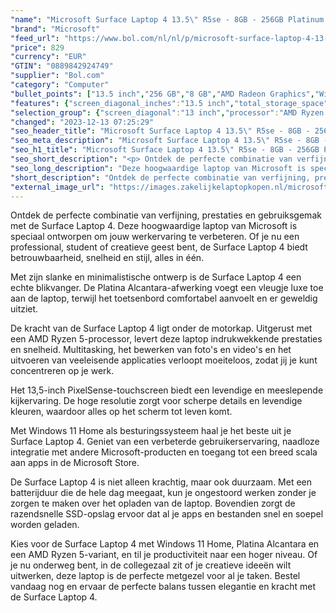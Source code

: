 ```yaml
---
"name": "Microsoft Surface Laptop 4 13.5\" R5se - 8GB - 256GB Platinum (W11) - Radeon™ Graphics Microsoft Surface® Edition"
"brand": "Microsoft"
"feed_url": "https://www.bol.com/nl/nl/p/microsoft-surface-laptop-4-13-5-r5se-8gb-256gb-platinum-radeon-graphics-microsoft-surface-edition/9300000083139972"
"price": 829
"currency": "EUR"
"GTIN": "0889842924749"
"supplier": "Bol.com"
"category": "Computer"
"bullet_points": ["13.5 inch","256 GB","8 GB","AMD Radeon Graphics","Windows"]
"features": {"screen_diagonal_inches":"13.5 inch","total_storage_space":"256 GB","memory_size":"8 GB","graphics_card":"AMD Radeon Graphics","operating_system":"Windows"}
"selection_group": {"screen_diagonal":"13 inch","processor":"AMD Ryzen 5","changed_price_past_3_days":false,"product_family":"Surface Laptop 4"}
"changed": "2023-12-13 07:25:29"
"seo_header_title": "Microsoft Surface Laptop 4 13.5\" R5se - 8GB - 256GB Platinum (W11) - Radeon™ Graphics Microsoft Surface® Edition"
"seo_meta_description": "Microsoft Surface Laptop 4 13.5\" R5se - 8GB - 256GB Platinum (W11) - Radeon™ Graphics Microsoft Surface® Edition"
"seo_h1_title": "Microsoft Surface Laptop 4 13.5\" R5se - 8GB - 256GB Platinum (W11) - Radeon™ Graphics Microsoft Surface® Edition"
"seo_short_description": "<p> Ontdek de perfecte combinatie van verfijning, prestaties en gebruiksgemak met de Surface Laptop 4."
"seo_long_description": "Deze hoogwaardige laptop van Microsoft is speciaal ontworpen om jouw werkervaring te verbeteren. Of je nu een professional, student of creatieve geest bent, de Surface Laptop 4 biedt betrouwbaarheid, snelheid en stijl, alles in één. </p> <p> Met zijn slanke en minimalistische ontwerp is de Surface Laptop 4 een echte blikvanger. De Platina Alcantara-afwerking voegt een vleugje luxe toe aan de laptop, terwijl het toetsenbord comfortabel aanvoelt en er geweldig uitziet. </p> <p> De kracht van de Surface Laptop 4 ligt onder de motorkap. Uitgerust met een AMD Ryzen 5-processor, levert deze laptop indrukwekkende prestaties en snelheid. Multitasking, het bewerken van foto's en video's en het uitvoeren van veeleisende applicaties verloopt moeiteloos, zodat jij je kunt concentreren op je werk. </p> <p> Het 13,5-inch PixelSense-touchscreen biedt een levendige en meeslepende kijkervaring. De hoge resolutie zorgt voor scherpe details en levendige kleuren, waardoor alles op het scherm tot leven komt. </p> <p> Met Windows 11 Home als besturingssysteem haal je het beste uit je Surface Laptop 4. Geniet van een verbeterde gebruikerservaring, naadloze integratie met andere Microsoft-producten en toegang tot een breed scala aan apps in de Microsoft Store. </p> <p> De Surface Laptop 4 is niet alleen krachtig, maar ook duurzaam. Met een batterijduur die de hele dag meegaat, kun je ongestoord werken zonder je zorgen te maken over het opladen van de laptop. Bovendien zorgt de razendsnelle SSD-opslag ervoor dat al je apps en bestanden snel en soepel worden geladen. </p> <p> Kies voor de Surface Laptop 4 met Windows 11 Home, Platina Alcantara en een AMD Ryzen 5-variant, en til je productiviteit naar een hoger niveau. Of je nu onderweg bent, in de collegezaal zit of je creatieve ideeën wilt uitwerken, deze laptop is de perfecte metgezel voor al je taken. Bestel vandaag nog en ervaar de perfecte balans tussen elegantie en kracht met de Surface Laptop 4. </p>"
"short_description": "Ontdek de perfecte combinatie van verfijning, prestaties en gebruiksgemak met de Surface Laptop 4. Deze hoogwaardige laptop van Microsoft is speciaal ontworpen om jouw werkervaring te verbeteren. Of je nu een professional, student of creatieve geest bent, de Surface Laptop 4 biedt betrouwbaarheid, snelheid en stijl, alles in één. Met zijn slanke en minimalistische ontwerp is de Surface Laptop 4 een echte blikvanger. De Platina Alcantara-afwerking voegt een vleugje luxe toe aan de laptop, terwijl het toetsenbord comfortabel aanvoelt en er geweldig uitziet. De kracht van de Surface Laptop 4 ligt onder de motorkap. Uitgerust met een AMD Ryzen 5-processor, levert deze laptop indrukwekkende prestaties en snelheid. Multitasking, het bewerken van foto's en video's en het uitvoeren van veeleisende applicaties verloopt moeiteloos, zodat jij je kunt concentreren op je werk. Het 13,5-inch PixelSense-touchscreen biedt een levendige en meeslepende kijkervaring. De hoge resolutie zorgt voor scherpe details en levendige kleuren, waardoor alles op het scherm tot leven komt. Met Windows 11 Home als besturingssysteem haal je het beste uit je Surface Laptop 4. Geniet van een verbeterde gebruikerservaring, naadloze integratie met andere Microsoft-producten en toegang tot een breed scala aan apps in de Microsoft Store. De Surface Laptop 4 is niet alleen krachtig, maar ook duurzaam. Met een batterijduur die de hele dag meegaat, kun je ongestoord werken zonder je zorgen te maken over het opladen van de laptop. Bovendien zorgt de razendsnelle SSD-opslag ervoor dat al je apps en bestanden snel en soepel worden geladen. Kies voor de Surface Laptop 4 met Windows 11 Home, Platina Alcantara en een AMD Ryzen 5-variant, en til je productiviteit naar een hoger niveau. Of je nu onderweg bent, in de collegezaal zit of je creatieve ideeën wilt uitwerken, deze laptop is de perfecte metgezel voor al je taken. Bestel vandaag nog en ervaar de perfecte balans tussen elegantie en kracht met de Surface Laptop 4."
"external_image_url": "https://images.zakelijkelaptopkopen.nl/microsoft-surface-laptop-4-13-5-r5se-8gb-256gb-platinum-radeon-graphics-microsoft-surface-edition.webp"
---
```


<p> Ontdek de perfecte combinatie van verfijning, prestaties en gebruiksgemak met de Surface Laptop 4. Deze hoogwaardige laptop van Microsoft is speciaal ontworpen om jouw werkervaring te verbeteren. Of je nu een professional, student of creatieve geest bent, de Surface Laptop 4 biedt betrouwbaarheid, snelheid en stijl, alles in één. </p> <p> Met zijn slanke en minimalistische ontwerp is de Surface Laptop 4 een echte blikvanger. De Platina Alcantara-afwerking voegt een vleugje luxe toe aan de laptop, terwijl het toetsenbord comfortabel aanvoelt en er geweldig uitziet. </p> <p> De kracht van de Surface Laptop 4 ligt onder de motorkap. Uitgerust met een AMD Ryzen 5-processor, levert deze laptop indrukwekkende prestaties en snelheid. Multitasking, het bewerken van foto's en video's en het uitvoeren van veeleisende applicaties verloopt moeiteloos, zodat jij je kunt concentreren op je werk. </p> <p> Het 13,5-inch PixelSense-touchscreen biedt een levendige en meeslepende kijkervaring. De hoge resolutie zorgt voor scherpe details en levendige kleuren, waardoor alles op het scherm tot leven komt. </p> <p> Met Windows 11 Home als besturingssysteem haal je het beste uit je Surface Laptop 4. Geniet van een verbeterde gebruikerservaring, naadloze integratie met andere Microsoft-producten en toegang tot een breed scala aan apps in de Microsoft Store. </p> <p> De Surface Laptop 4 is niet alleen krachtig, maar ook duurzaam. Met een batterijduur die de hele dag meegaat, kun je ongestoord werken zonder je zorgen te maken over het opladen van de laptop. Bovendien zorgt de razendsnelle SSD-opslag ervoor dat al je apps en bestanden snel en soepel worden geladen. </p> <p> Kies voor de Surface Laptop 4 met Windows 11 Home, Platina Alcantara en een AMD Ryzen 5-variant, en til je productiviteit naar een hoger niveau. Of je nu onderweg bent, in de collegezaal zit of je creatieve ideeën wilt uitwerken, deze laptop is de perfecte metgezel voor al je taken. Bestel vandaag nog en ervaar de perfecte balans tussen elegantie en kracht met de Surface Laptop 4. </p>